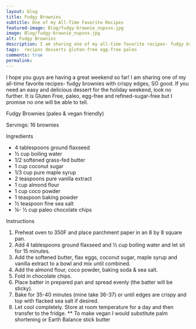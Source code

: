 ```yaml
---
layout: blog
title: Fudgy Brownies
subtitle: One of my All-Time Favorite Recipes
featured-image: Blog/fudgy-brownie_nupsnx.jpg
image: Blog/fudgy-brownie_nupsnx.jpg
alt: Fudgy Brownies
description: I am sharing one of my all-time favorite recipes- fudgy brownies with crispy edges, SO good. If you need an easy and delicious dessert for the holiday weekend, look no further. It is Gluten Free, paleo, egg-free and refined-sugar-free but I promise no one will be able to tell.
tags:  recipes desserts gluten-free egg-free paleo
comments: true
permalink:
---
```

I hope you guys are having a great weekend so far! I am sharing one of my all-time favorite recipes- fudgy brownies with crispy edges, SO good. If you need an easy and delicious dessert for the holiday weekend, look no further. It is Gluten Free, paleo, egg-free and refined-sugar-free but I promise no one will be able to tell.

Fudgy Brownies (paleo & vegan friendly)

Servings: 16 brownies

Ingredients
* 4 tablespoons ground flaxseed
* ½ cup boiling water
* 1/2 softened grass-fed butter
* 1 cup coconut sugar
* 1/3 cup pure maple syrup
* 2 teaspoons pure vanilla extract
* 1 cup almond flour
* 1 cup coco powder
* 1 teaspoon baking powder
* ½ teaspoon fine sea salt
* ¼- ½ cup paleo chocolate chips

Instructions
1. Preheat oven to 350F and place parchment paper in an 8 by 8 square pan.
2. Add 4 tablespoons ground flaxseed and ½ cup boiling water and let sit for 15 minutes.
3. Add the softened butter, flax eggs, coconut sugar, maple syrup and vanilla extract to a bowl and mix until combined.
4. Add the almond flour, coco powder, baking soda & sea salt.
5. Fold in chocolate chips.
6. Place batter in prepared pan and spread evenly (the batter will be sticky).
7. Bake for 35-40 minutes (mine take 36-37) or until edges are crispy and top with flacked sea salt if desired.
8. Let cool completely. Store at room temperature for a day and then transfer to the fridge.
** To make vegan I would substitute palm shortening or Earth Balance stick butter
